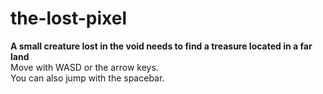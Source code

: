 # the-lost-pixel
**A small creature lost in the void needs to find a treasure located in a far land**  
​Move with WASD or the arrow keys.  
You can also jump with the spacebar.
